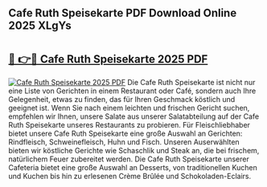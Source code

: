 ## Cafe Ruth Speisekarte PDF Download Online 2025 XLgYs

# <h2><a href="http://gc5ken.nevu.top/?p=Cafe+Ruth+Speisekarte">🔗 👉🔴 Cafe Ruth Speisekarte 2025 PDF</a></h2>

[![Cafe Ruth Speisekarte 2025 PDF](https://i.imgur.com/dBaPXMq.png)](http://gc5ken.nevu.top/?p=Cafe+Ruth+Speisekarte)
Die Cafe Ruth Speisekarte ist nicht nur eine Liste von Gerichten in einem Restaurant oder Café, sondern auch Ihre Gelegenheit, etwas zu finden, das für Ihren Geschmack köstlich und geeignet ist. Wenn Sie nach einem leichten und frischen Gericht suchen, empfehlen wir Ihnen, unsere Salate aus unserer Salatabteilung auf der Cafe Ruth Speisekarte unseres Restaurants zu probieren. Für Fleischliebhaber bietet unsere Cafe Ruth Speisekarte eine große Auswahl an Gerichten: Rindfleisch, Schweinefleisch, Huhn und Fisch. Unseren Auserwählten bieten wir köstliche Gerichte wie Schaschlik und Steak an, die bei frischem, natürlichem Feuer zubereitet werden. Die Cafe Ruth Speisekarte unserer Cafeteria bietet eine große Auswahl an Desserts, von traditionellen Kuchen und Kuchen bis hin zu erlesenen Crème Brûlée und Schokoladen-Eclairs.
